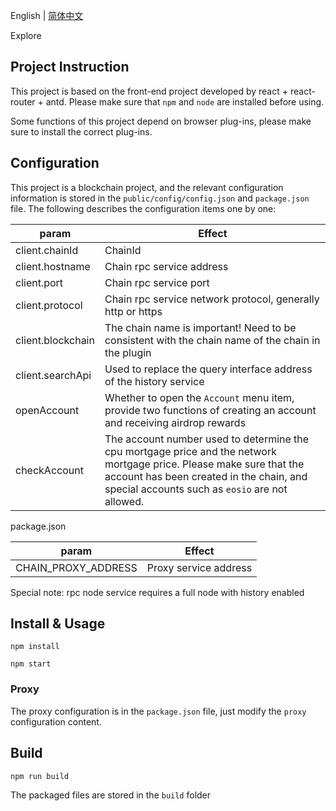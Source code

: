 English | [简体中文](./README.zh-CN.md)

Explore

## Project Instruction

This project is based on the front-end project developed by react + react-router + antd. Please make sure that `npm` and `node` are installed before using.

Some functions of this project depend on browser plug-ins, please make sure to install the correct plug-ins.

## Configuration

This project is a blockchain project, and the relevant configuration information is stored in the `public/config/config.json` and `package.json` file. The following describes the configuration items one by one:

| param          | Effect                                                         |
| --------------- | ------------------------------------------------------------ |
| client.chainId  | ChainId                                                        |
| client.hostname | Chain rpc service address                                              |
| client.port     | Chain rpc service port                                             |
| client.protocol | Chain rpc service network protocol, generally http or https                    |
| client.blockchain | The chain name is important! Need to be consistent with the chain name of the chain in the plugin                    |
| client.searchApi | Used to replace the query interface address of the history service                   |
| openAccount     | Whether to open the `Account` menu item, provide two functions of creating an account and receiving airdrop rewards   |
| checkAccount    | The account number used to determine the cpu mortgage price and the network mortgage price. Please make sure that the account has been created in the chain, and special accounts such as `eosio` are not allowed. |

package.json

| param          | Effect                                                         |
| --------------- | ------------------------------------------------------------ |
| CHAIN_PROXY_ADDRESS     | Proxy service address |

Special note: rpc node service requires a full node with history enabled

## Install & Usage

`npm install`

`npm start`

### Proxy

The proxy configuration is in the `package.json` file, just modify the `proxy` configuration content.

## Build

`npm run build`

The packaged files are stored in the `build` folder
